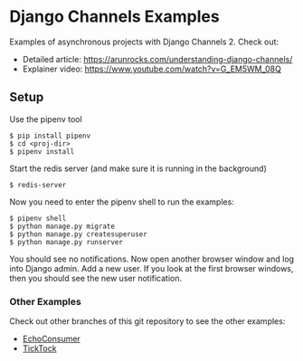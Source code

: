 # Django Channels Examples

Examples of asynchronous projects with Django Channels 2. Check out:

* Detailed article: https://arunrocks.com/understanding-django-channels/
* Explainer video: https://www.youtube.com/watch?v=G_EM5WM_08Q

## Setup

Use the pipenv tool

``` shellsession
$ pip install pipenv
$ cd <proj-dir>
$ pipenv install
```

Start the redis server (and make sure it is running in the background)

``` shellsession
$ redis-server
```

Now you need to enter the pipenv shell to run the examples:

``` shellsession
$ pipenv shell
$ python manage.py migrate
$ python manage.py createsuperuser
$ python manage.py runserver
```

You should see no notifications. Now open another browser window and log into Django admin. Add a new user. If you look
at the first browser windows, then you should see the new user notification.

### Other Examples

Check out other branches of this git repository to see the other examples:

* [EchoConsumer](https://github.com/arocks/channels-example/tree/EchoConsumer)
* [TickTock](https://github.com/arocks/channels-example/tree/TickTock)
